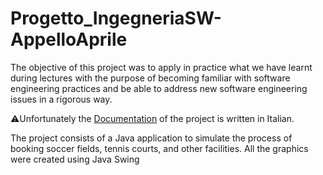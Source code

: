 # Progetto_IngegneriaSW-AppelloAprile
The objective of this project was to apply in practice what we have learnt during lectures with the purpose of becoming familiar with software engineering practices and be able to address new software engineering issues in a rigorous way. 

⚠️Unfortunately the [Documentation](/Documentazione.pdf) of the project is written in Italian.

The project consists of a Java application to simulate the process of booking soccer fields, tennis courts, and other facilities. All the graphics were created using Java Swing

